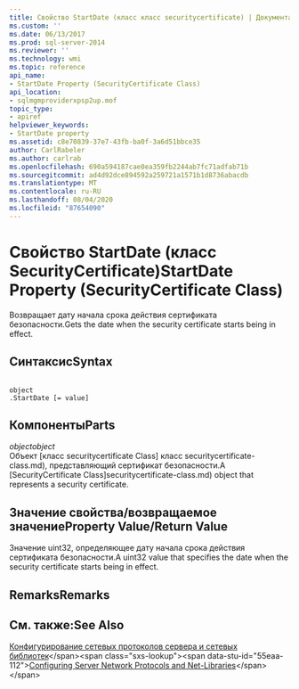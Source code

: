 ```yaml
---
title: Свойство StartDate (класс класс securitycertificate) | Документация Майкрософт
ms.custom: ''
ms.date: 06/13/2017
ms.prod: sql-server-2014
ms.reviewer: ''
ms.technology: wmi
ms.topic: reference
api_name:
- StartDate Property (SecurityCertificate Class)
api_location:
- sqlmgmproviderxpsp2up.mof
topic_type:
- apiref
helpviewer_keywords:
- StartDate property
ms.assetid: c8e70839-37e7-43fb-ba0f-3a6d51bbce35
author: CarlRabeler
ms.author: carlrab
ms.openlocfilehash: 690a594187cae0ea359fb2244ab7fc71adfab71b
ms.sourcegitcommit: ad4d92dce894592a259721a1571b1d8736abacdb
ms.translationtype: MT
ms.contentlocale: ru-RU
ms.lasthandoff: 08/04/2020
ms.locfileid: "87654090"
---
```

# <a name="startdate-property-securitycertificate-class"></a><span data-ttu-id="55eaa-102">Свойство StartDate (класс SecurityCertificate)</span><span class="sxs-lookup"><span data-stu-id="55eaa-102">StartDate Property (SecurityCertificate Class)</span></span>
  <span data-ttu-id="55eaa-103">Возвращает дату начала срока действия сертификата безопасности.</span><span class="sxs-lookup"><span data-stu-id="55eaa-103">Gets the date when the security certificate starts being in effect.</span></span>  
  
## <a name="syntax"></a><span data-ttu-id="55eaa-104">Синтаксис</span><span class="sxs-lookup"><span data-stu-id="55eaa-104">Syntax</span></span>  
  
```  
  
object  
.StartDate [= value]  
```  
  
## <a name="parts"></a><span data-ttu-id="55eaa-105">Компоненты</span><span class="sxs-lookup"><span data-stu-id="55eaa-105">Parts</span></span>  
 <span data-ttu-id="55eaa-106">*object*</span><span class="sxs-lookup"><span data-stu-id="55eaa-106">*object*</span></span>  
 <span data-ttu-id="55eaa-107">Объект [класс securitycertificate Class] класс securitycertificate-class.md), представляющий сертификат безопасности.</span><span class="sxs-lookup"><span data-stu-id="55eaa-107">A [SecurityCertificate Class]securitycertificate-class.md) object that represents a security certificate.</span></span>  
  
## <a name="property-valuereturn-value"></a><span data-ttu-id="55eaa-108">Значение свойства/возвращаемое значение</span><span class="sxs-lookup"><span data-stu-id="55eaa-108">Property Value/Return Value</span></span>  
 <span data-ttu-id="55eaa-109">Значение uint32, определяющее дату начала срока действия сертификата безопасности.</span><span class="sxs-lookup"><span data-stu-id="55eaa-109">A uint32 value that specifies the date when the security certificate starts being in effect.</span></span>  
  
## <a name="remarks"></a><span data-ttu-id="55eaa-110">Remarks</span><span class="sxs-lookup"><span data-stu-id="55eaa-110">Remarks</span></span>  
  
## <a name="see-also"></a><span data-ttu-id="55eaa-111">См. также:</span><span class="sxs-lookup"><span data-stu-id="55eaa-111">See Also</span></span>  
 <span data-ttu-id="55eaa-112">[Конфигурирование сетевых протоколов сервера и сетевых библиотек](https://msdn.microsoft.com/library/ms177485\(v=sql.100\).aspx)</span><span class="sxs-lookup"><span data-stu-id="55eaa-112">[Configuring Server Network Protocols and Net-Libraries](https://msdn.microsoft.com/library/ms177485\(v=sql.100\).aspx)</span></span>  
  
  
